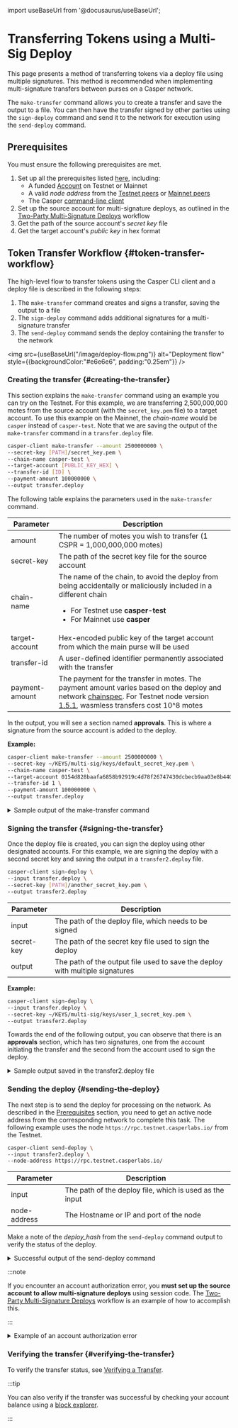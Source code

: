 import useBaseUrl from '@docusaurus/useBaseUrl';

# Transferring Tokens using a Multi-Sig Deploy

This page presents a method of transferring tokens via a deploy file using multiple signatures. This method is recommended when implementing multi-signature transfers between purses on a Casper network.

The `make-transfer` command allows you to create a transfer and save the output to a file. You can then have the transfer signed by other parties using the `sign-deploy` command and send it to the network for execution using the `send-deploy` command.

## Prerequisites

You must ensure the following prerequisites are met.

1. Set up all the prerequisites listed [here](../../prerequisites.md), including:
    - A funded [Account](../../prerequisites.md#setting-up-an-account) on Testnet or Mainnet
    - A valid _node address_ from the [Testnet peers](https://testnet.cspr.live/tools/peers) or [Mainnet peers](https://cspr.live/tools/peers)
    - The Casper [command-line client](../../prerequisites.md#install-casper-client)
2. Set up the source account for multi-signature deploys, as outlined in the [Two-Party Multi-Signature Deploys](../../../resources/advanced/two-party-multi-sig.md) workflow
3. Get the path of the source account's _secret key_ file
4. Get the target account's _public key_ in hex format

## Token Transfer Workflow {#token-transfer-workflow}

The high-level flow to transfer tokens using the Casper CLI client and a deploy file is described in the following steps:

1. The `make-transfer` command creates and signs a transfer, saving the output to a file
2. The `sign-deploy` command adds additional signatures for a multi-signature transfer
3. The `send-deploy` command sends the deploy containing the transfer to the network

<img src={useBaseUrl("/image/deploy-flow.png")} alt="Deployment flow" style={{backgroundColor:"#e6e6e6", padding:"0.25em"}} />

### Creating the transfer {#creating-the-transfer}

This section explains the `make-transfer` command using an example you can try on the Testnet. For this example, we are transferring 2,500,000,000 motes from the source account (with the `secret_key.pem` file) to a target account. To use this example on the Mainnet, the _chain-name_ would be `casper` instead of `casper-test`. Note that we are saving the output of the `make-transfer` command in a `transfer.deploy` file.

```bash
casper-client make-transfer --amount 2500000000 \
--secret-key [PATH]/secret_key.pem \
--chain-name casper-test \
--target-account [PUBLIC_KEY_HEX] \
--transfer-id [ID] \
--payment-amount 100000000 \
--output transfer.deploy
```

The following table explains the parameters used in the `make-transfer` command.

| Parameter | Description |
| --- | --- |
| amount | The number of motes you wish to transfer (1 CSPR = 1,000,000,000 motes) |
| secret-key | The path of the secret key file for the source account |
| chain-name | The name of the chain, to avoid the deploy from being accidentally or maliciously included in a different chain <ul><li>For Testnet use **casper-test**</li><li>For Mainnet use **casper**</li></ul> |
| target-account | Hex-encoded public key of the target account from which the main purse will be used |
| transfer-id | A user-defined identifier permanently associated with the transfer |
| payment-amount | The payment for the transfer in motes. The payment amount varies based on the deploy and network [chainspec](../../../concepts/glossary/C.md#chainspec). For Testnet node version [1.5.1](https://github.com/casper-network/casper-node/blob/release-1.5.1/resources/production/chainspec.toml), wasmless transfers cost 10^8 motes |

In the output, you will see a section named **approvals**. This is where a signature from the source account is added to the deploy.

**Example:**

```bash
casper-client make-transfer --amount 2500000000 \
--secret-key ~/KEYS/multi-sig/keys/default_secret_key.pem \
--chain-name casper-test \
--target-account 0154d828baafa6858b92919c4d78f26747430dcbecb9aa03e8b44077dc6266cabf \
--transfer-id 1 \
--payment-amount 100000000 \
--output transfer.deploy
```

<details>
<summary>Sample output of the make-transfer command</summary>

```json
{
  "hash": "88c49fa9108485397a330f294914a6c2d614c581fbe0a31de1a954baad6d709b",
  "header": {
    "account": "01360af61b50cdcb7b92cffe2c99315d413d34ef77fadee0c105cc4f1d4120f986",
    "timestamp": "2023-10-12T19:14:22.080Z",
    "ttl": "30m",
    "gas_price": 1,
    "body_hash": "1bb7436d4703816b5cbeef245dd83c0520f1c7173cdf609c664a29487cc5de1c",
    "dependencies": [],
    "chain_name": "casper-test"
  },
  "payment": {
    "ModuleBytes": {
      "module_bytes": "",
      "args": [
        [
          "amount",
          {
            "cl_type": "U512",
            "bytes": "0400e1f505",
            "parsed": "100000000"
          }
        ]
      ]
    }
  },
  "session": {
    "Transfer": {
      "args": [
        [
          "amount",
          {
            "cl_type": "U512",
            "bytes": "0400f90295",
            "parsed": "2500000000"
          }
        ],
        [
          "target",
          {
            "cl_type": "PublicKey",
            "bytes": "0154d828baafa6858b92919c4d78f26747430dcbecb9aa03e8b44077dc6266cabf",
            "parsed": "0154d828baafa6858b92919c4d78f26747430dcbecb9aa03e8b44077dc6266cabf"
          }
        ],
        [
          "id",
          {
            "cl_type": {
              "Option": "U64"
            },
            "bytes": "010100000000000000",
            "parsed": 1
          }
        ]
      ]
    }
  },
  "approvals": [
    {
      "signer": "01360af61b50cdcb7b92cffe2c99315d413d34ef77fadee0c105cc4f1d4120f986",
      "signature": "015e0db50b174f3627e0e27cb503f0836b30bd0e0f2c4b989366b0df57500a1cb2b0945408c938bc3c33c40dab59a9c6af6f4e01e474330cd27262bfc87680030e"
    }
  ]
}
```

</details>

### Signing the transfer {#signing-the-transfer}

Once the deploy file is created, you can sign the deploy using other designated accounts. For this example, we are signing the deploy with a second secret key and saving the output in a `transfer2.deploy` file.

```bash
casper-client sign-deploy \
--input transfer.deploy \
--secret-key [PATH]/another_secret_key.pem \
--output transfer2.deploy
```

| Parameter    | Description                                                          |
| ------------ | -------------------------------------------------------------------- |
| input        | The path of the deploy file, which needs to be signed                |
| secret-key   | The path of the secret key file used to sign the deploy              |
| output       | The path of the output file used to save the deploy with multiple signatures |

**Example:**

```bash
casper-client sign-deploy \
--input transfer.deploy \
--secret-key ~/KEYS/multi-sig/keys/user_1_secret_key.pem \
--output transfer2.deploy
```

Towards the end of the following output, you can observe that there is an **approvals** section, which has two signatures, one from the account initiating the transfer and the second from the account used to sign the deploy.

<details>
<summary>Sample output saved in the transfer2.deploy file</summary>

```json
{
  "hash": "88c49fa9108485397a330f294914a6c2d614c581fbe0a31de1a954baad6d709b",
  "header": {
    "account": "01360af61b50cdcb7b92cffe2c99315d413d34ef77fadee0c105cc4f1d4120f986",
    "timestamp": "2023-10-12T19:14:22.080Z",
    "ttl": "30m",
    "gas_price": 1,
    "body_hash": "1bb7436d4703816b5cbeef245dd83c0520f1c7173cdf609c664a29487cc5de1c",
    "dependencies": [],
    "chain_name": "casper-test"
  },
  "payment": {
    "ModuleBytes": {
      "module_bytes": "",
      "args": [
        [
          "amount",
          {
            "cl_type": "U512",
            "bytes": "0400e1f505",
            "parsed": "100000000"
          }
        ]
      ]
    }
  },
  "session": {
    "Transfer": {
      "args": [
        [
          "amount",
          {
            "cl_type": "U512",
            "bytes": "0400f90295",
            "parsed": "2500000000"
          }
        ],
        [
          "target",
          {
            "cl_type": "PublicKey",
            "bytes": "0154d828baafa6858b92919c4d78f26747430dcbecb9aa03e8b44077dc6266cabf",
            "parsed": "0154d828baafa6858b92919c4d78f26747430dcbecb9aa03e8b44077dc6266cabf"
          }
        ],
        [
          "id",
          {
            "cl_type": {
              "Option": "U64"
            },
            "bytes": "010100000000000000",
            "parsed": 1
          }
        ]
      ]
    }
  },
  "approvals": [
    {
      "signer": "01360af61b50cdcb7b92cffe2c99315d413d34ef77fadee0c105cc4f1d4120f986",
      "signature": "015e0db50b174f3627e0e27cb503f0836b30bd0e0f2c4b989366b0df57500a1cb2b0945408c938bc3c33c40dab59a9c6af6f4e01e474330cd27262bfc87680030e"
    },
    {
      "signer": "01e3d3392c2e0b943abe709b25de5c353e5e1e9d95c7a76e3dd343d8aa1aa08d51",
      "signature": "017793ad52d27393b1aa8ff5bb9bdbcb48708910d6cdabd9a89b44690ca174edf8924aad340bf901ac343391cb4cba7cf4db07390372f28ecf471fd522e0b63803"
    }
  ]
}
```

</details>

### Sending the deploy {#sending-the-deploy}

The next step is to send the deploy for processing on the network. As described in the [Prerequisites](#prerequisites) section, you need to get an active node address from the corresponding network to complete this task. The following example uses the node `https://rpc.testnet.casperlabs.io/` from the Testnet.

```bash
casper-client send-deploy \
--input transfer2.deploy \
--node-address https://rpc.testnet.casperlabs.io/ 
```

| Parameter    | Description                                                          |
| ------------ | -------------------------------------------------------------------- |
| input        | The path of the deploy file, which is used as the input              |
| node-address | The Hostname or IP and port of the node                              |

Make a note of the *deploy_hash* from the `send-deploy` command output to verify the status of the deploy.

<details>
<summary>Successful output of the send-deploy command</summary>

```json
{
  "jsonrpc": "2.0",
  "id": -818883417884028030,
  "result": {
    "api_version": "1.5.3",
    "deploy_hash": "88c49fa9108485397a330f294914a6c2d614c581fbe0a31de1a954baad6d709b"
  }
}
```

</details>

:::note

If you encounter an account authorization error, you **must set up the source account to allow multi-signature deploys** using session code. The [Two-Party Multi-Signature Deploys](../../../resources/advanced/two-party-multi-sig.md) workflow is an example of how to accomplish this.

:::

<details>
<summary>Example of an account authorization error</summary>

```json
{
  "code": -32008,
  "message": "deploy parameter failure: account authorization invalid at prestate_hash: 5f0392de8ac3512a48a110acfc5bc10d4a6a07109b350ae14cbec0428656c8ac"
}
```

</details>


###  Verifying the transfer {#verifying-the-transfer}

To verify the transfer status, see [Verifying a Transfer](./verify-transfer.md).

:::tip 

You can also verify if the transfer was successful by checking your account balance using a [block explorer](../../../users/block-explorer.md). 

:::
